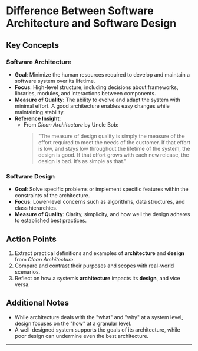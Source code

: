 # Difference Between Software Architecture and Software Design

## Key Concepts

### Software Architecture

- **Goal**: Minimize the human resources required to develop and maintain a software system over its lifetime.
- **Focus**: High-level structure, including decisions about frameworks, libraries, modules, and interactions between components.
- **Measure of Quality**: The ability to evolve and adapt the system with minimal effort. A good architecture enables easy changes while maintaining stability.
- **Reference Insight**:
  - From _Clean Architecture_ by Uncle Bob:
    > "The measure of design quality is simply the measure of the effort required to meet the needs of the customer. If that effort is low, and stays low throughout the lifetime of the system, the design is good. If that effort grows with each new release, the design is bad. It’s as simple as that."

### Software Design

- **Goal**: Solve specific problems or implement specific features within the constraints of the architecture.
- **Focus**: Lower-level concerns such as algorithms, data structures, and class hierarchies.
- **Measure of Quality**: Clarity, simplicity, and how well the design adheres to established best practices.

## Action Points

1. Extract practical definitions and examples of **architecture** and **design** from _Clean Architecture_.
2. Compare and contrast their purposes and scopes with real-world scenarios.
3. Reflect on how a system’s **architecture** impacts its **design**, and vice versa.

## Additional Notes

- While architecture deals with the "what" and "why" at a system level, design focuses on the "how" at a granular level.
- A well-designed system supports the goals of its architecture, while poor design can undermine even the best architecture.

---

<!--
### Outcome
Create a clear documentation piece or blog post that explains the difference between software architecture and software design, using insights from *Clean Architecture* and practical examples. -->
